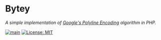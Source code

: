 # Bytey
_A simple implementation of [Google's Polyline Encoding](https://developers.google.com/maps/documentation/utilities/polylinealgorithm) algorithm in PHP._

[![main](https://github.com/sourcetoad/Bytey/actions/workflows/main.yml/badge.svg)](https://github.com/sourcetoad/Bytey/actions/workflows/main.yml) [![License: MIT](https://img.shields.io/badge/License-MIT-yellow.svg)](https://opensource.org/licenses/MIT)
